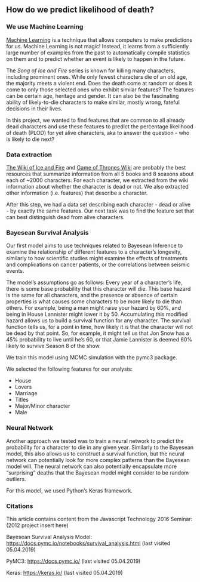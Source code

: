## How do we predict likelihood of death?

### We use Machine Learning

[Machine Learning](https://en.wikipedia.org/wiki/Machine_learning) is a technique that allows computers to make predictions for us. Machine Learning is not magic! Instead, it learns from a sufficiently large number of examples from the past to automatically compile statistics on them and to predict whether an event is likely to happen in the future. 

The _Song of Ice and Fire_ series is known for killing many characters, including prominent ones. While only fewest characters die of an old age, the majority meets a violent end. Does the death come at random or does it come to only those selected ones who exhibit similar features? The features can be certain age, heritage and gender. It can also be the fascinating ability of likely-to-die characters to make similar, mostly wrong, fateful decisions in their lives. 

In this project, we wanted to find features that are common to all already dead characters and use these features to predict the percentage likelihood of death (PLOD) for yet alive characters, aka to answer the question - who is likely to die next?

### Data extraction

 [The Wiki of Ice and Fire](http://awoiaf.westeros.org) and [Game of Thrones Wiki](https://gameofthrones.fandom.com/wiki/Game_of_Thrones_Wiki) are probably the best resources that summarize information from all 5 books and 8 seasons about each of ~2000 characters. For each character, we extracted from the wiki information about whether the character is dead or not. We also extracted other information  (i.e. features) that describe a character.

After this step, we had a data set describing each character - dead or alive - by exactly the same features. Our next task was to find the feature set that can best distinguish dead from alive characters.

### Bayesean Survival Analysis
Our first model aims to use techniques related to Bayesean Inference to examine the relationship of different features to a character’s longevity, similarly to how scientific studies might examine the effects of treatments and complications on cancer patients, or the correlations between seismic events.

The model’s assumptions go as follows: Every year of a character’s life, there is some base probability that this character will die. This base hazard is the same for all characters, and the presence or absence of certain properties is what causes some characters to be more likely to die than others. For example, being a man might raise your hazard by 60%, and being in House Lannister might lower it by 50. Accumulating this modified hazard allows us to build a survival function for any character. The survival function tells us, for a point in time, how likely it is that the character will not be dead by that point. So, for example, it might tell us that Jon Snow has a 45% probability to live until he’s 60, or that Jamie Lannister is deemed 60% likely to survive Season 8 of the show.

We train this model using MCMC simulation with the pymc3 package.

We selected the following features for our analysis:
* House
* Lovers
* Marriage
* Titles
* Major/Minor character
* Male

### Neural Network
Another approach we tested was to train a neural network to predict the probability for a character to die in any given year. Similarly to the Bayesean model, this also allows us to construct a survival function, but the neural network can potentially look for more complex patterns than the Bayesean model will. The neural network can also potentially encapsulate more “surprising” deaths that the Bayesean model might consider to be random outliers.

For this model, we used Python’s Keras framework.

### Citations
This article contains content from the Javascript Technology 2016 Seminar: (2012 project insert here)

Bayesean Survival Analysis Model: https://docs.pymc.io/notebooks/survival_analysis.html (last visited 05.04.2019)

PyMC3: https://docs.pymc.io/ (last visited 05.04.2019)

Keras: https://keras.io/ (last visited 05.04.2019)

